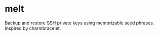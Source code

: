 # melt
Backup and restore SSH private keys using memorizable seed phrases. Inspired by charmbracelet.
